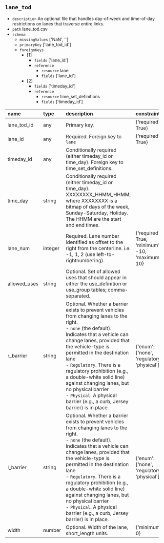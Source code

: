 ## `lane_tod`
  - `description` An optional file that handles day-of-week and time-of-day restrictions on lanes that traverse entire links.
  - `path` lane_tod.csv
  - `schema`
      - `missingValues` ['NaN', '']
    - `primaryKey` ['lane_tod_id']
    - `foreignKeys`
      - [1]
        - `fields` ['lane_id']
        - `reference`
          - `resource` lane
          - `fields` ['lane_id']
      - [2]
        - `fields` ['timeday_id']
        - `reference`
          - `resource` time_set_definitions
          - `fields` ['timeday_id']

  | name         | type    | description                                                                                                                                                                                                                                                                                                                                                                                                                                                | constraints                                       |
|:-------------|:--------|:-----------------------------------------------------------------------------------------------------------------------------------------------------------------------------------------------------------------------------------------------------------------------------------------------------------------------------------------------------------------------------------------------------------------------------------------------------------|:--------------------------------------------------|
| lane_tod_id  | any     | Primary key.                                                                                                                                                                                                                                                                                                                                                                                                                                               | {'required': True}                                |
| lane_id      | any     | Required. Foreign key to `lane`                                                                                                                                                                                                                                                                                                                                                                                                                            | {'required': True}                                |
| timeday_id   | any     | Conditionally required (either timeday_id or time_day). Foreign key to time_set_definitions.                                                                                                                                                                                                                                                                                                                                                               |                                                   |
| time_day     | string  | Conditionally required (either timeday_id or time_day). XXXXXXXX_HHMM_HHMM, where XXXXXXXX is a bitmap of days of the week, Sunday-Saturday, Holiday. The HHMM are the start and end times.                                                                                                                                                                                                                                                                |                                                   |
| lane_num     | integer | Required. Lane number identified as offset to the right from the centerline. i.e. -1, 1, 2 (use left-to-rightnumbering).                                                                                                                                                                                                                                                                                                                                   | {'required': True, 'minimum': -10, 'maximum': 10} |
| allowed_uses | string  | Optional. Set of allowed uses that should appear in either the use_definition or use_group tables; comma-separated.                                                                                                                                                                                                                                                                                                                                        |                                                   |
| r_barrier    | string  | Optional. Whether a barrier exists to prevent vehicles from changing lanes to the right.<br>- `none` (the default). Indicates that a vehicle can change lanes, provided that the vehicle-type is permitted in the destination lane<br>- `Regulatory`. There is a regulatory prohibition (e.g., a double-white solid line) against changing lanes, but no physical barrier<br>- `Physical`. A physical barrier (e.g., a curb, Jersey barrier) is in place.  | {'enum': ['none', 'regulatory', 'physical']}      |
| l_barrier    | string  | Optional. Whether a barrier exists to prevent vehicles from changing lanes to the right.<br>- `none` (the default).  Indicates that a vehicle can change lanes, provided that the vehicle-type is permitted in the destination lane<br>- `Regulatory`. There is a regulatory prohibition (e.g., a double-white solid line) against changing lanes, but no physical barrier<br>- `Physical`. A physical barrier (e.g., a curb, Jersey barrier) is in place. | {'enum': ['none', 'regulatory', 'physical']}      |
| width        | number  | Optional. Width of the lane, short_length units.                                                                                                                                                                                                                                                                                                                                                                                                           | {'minimum': 0}                                    |